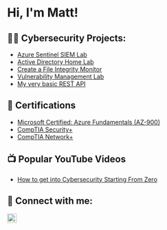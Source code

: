 <h1>Hi, I'm Matt! 
  
<h2>👨‍💻 Cybersecurity Projects:</h2>

  - [Azure Sentinel SIEM Lab](https://github.com/malotts2k/ActiveDirectoryLab)
  - [Active Directory Home Lab](https://github.com/malotts2k/ActiveDirectoryLab)
  - [Create a File Integrity Monitor](https://github.com/malotts2k/ActiveDirectoryLab)
  - [Vulnerability Management Lab](https://github.com/malotts2k/ActiveDirectoryLab)
  - [My very basic REST API](https://github.com/malotts2k/ActiveDirectoryLab)

<h2> 📜 Certifications</h2>
  
- [Microsoft Certified: Azure Fundamentals (AZ-900)](https://github.com/malotts2k/CERTHERE)
- [CompTIA Security+](https://github.com/malotts2k/CERTHERE)
- [CompTIA Network+](https://github.com/malotts2k/CERTHERE)

<h2>📺 Popular YouTube Videos</h2>

- [How to get into Cybersecurity Starting From Zero](https://MYyoutubeURL)


<h2> 🤳 Connect with me:</h2>


[<img align="left" alt="JoshMadakor | LinkedIn" width="22px" src="https://cdn.jsdelivr.net/npm/simple-icons@v3/icons/linkedin.svg" />][linkedin]



[linkedin]: https://linkedin.com/in/matt-malott

<!--
**malotts2k/malotts2k** is a ✨ _special_ ✨ repository because its `README.md` (this file) appears on your GitHub profile.

Here are some ideas to get you started:

- 🔭 I’m currently working on ...
- 🌱 I’m currently learning ...
- 👯 I’m looking to collaborate on ...
- 🤔 I’m looking for help with ...
- 💬 Ask me about ...
- 📫 How to reach me: ...
- 😄 Pronouns: ...
- ⚡ Fun fact: ...
-->
